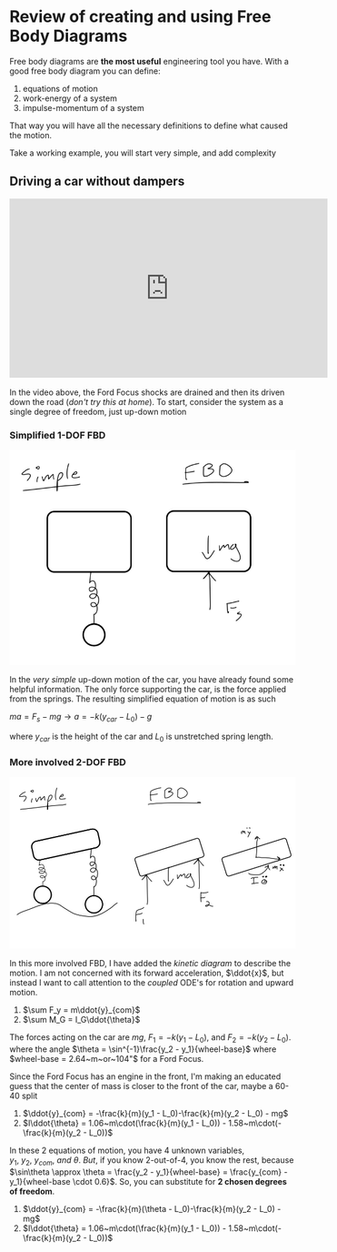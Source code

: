 # Review of creating and using Free Body Diagrams

Free body diagrams are **the most useful** engineering tool you have.
With a good free body diagram you can define:
1. equations of motion
2. work-energy of a system
3. impulse-momentum of a system

That way you will have all the necessary definitions to define what
caused the motion. 

Take a working example, you will start very simple, and add complexity

## Driving a car without dampers

<iframe width="560" height="315"
src="https://www.youtube.com/embed/rYAMGy9LxVY" title="YouTube video
player" frameborder="0" allow="accelerometer; autoplay; clipboard-write;
encrypted-media; gyroscope; picture-in-picture"
allowfullscreen></iframe>

In the video above, the Ford Focus shocks are drained and then its
driven down the road (_don't try this at home_). To start, consider the
system as a single degree of freedom, just up-down motion

### Simplified 1-DOF FBD
![Simplified car FBD](../images/simple_car_FBD.svg)

In the _very simple_ up-down motion of the car, you have already found
some helpful information. The only force supporting the car, is the force
applied from the springs. The resulting simplified equation of motion is
as such

$ma = F_s - mg\rightarrow a = -k(y_{car} - L_0) - g$

where $y_{car}$ is the height of the car and $L_0$ is unstretched spring
length.


### More involved 2-DOF FBD

![More involved 2-DOF car that can rotate](../images/2dof_car_FBD.svg)

In this more involved FBD, I have added the _kinetic diagram_ to
describe the motion. I am not concerned with its forward acceleration,
$\ddot{x}$, but instead I want to call attention to the _coupled_ ODE's
for rotation and upward motion. 

1. $\sum F_y = m\ddot{y}_{com}$
2. $\sum M_G = I_G\ddot{\theta}$

The forces acting on the car are $mg$, $F_1 = -k(y_1- L_0)$, and 
$F_2 = -k(y_2 - L_0)$. 
where the angle $\theta = \sin^{-1}\frac{y_2 - y_1}{wheel-base}$ where
$wheel-base = 2.64~m~or~104"$ for a Ford Focus. 

Since the Ford Focus has an engine in the front, I'm making an educated
guess that the center of mass is closer to the front of the car, maybe a
60-40 split

1. $\ddot{y}_{com} = -\frac{k}{m}(y_1 - L_0)-\frac{k}{m}(y_2 - L_0) -
   mg$
2. $I\ddot{\theta} = 1.06~m\cdot(\frac{k}{m}(y_1 - L_0)) -
   1.58~m\cdot(-\frac{k}{m}(y_2 - L_0))$

In these 2 equations of motion, you have 4 unknown variables,
$y_1,~y_2,~y_{com},~and~\theta$. _But_, if you know 2-out-of-4, you know
the rest, because $\sin\theta \approx \theta = \frac{y_2 - y_1}{wheel-base} =
\frac{y_{com} - y_1}{wheel-base \cdot 0.6}$. So, you can substitute for
**2 chosen degrees of freedom**. 


1. $\ddot{y}_{com} = -\frac{k}{m}(\theta - L_0)-\frac{k}{m}(y_2 - L_0) -
   mg$
2. $I\ddot{\theta} = 1.06~m\cdot(\frac{k}{m}(y_1 - L_0)) -
   1.58~m\cdot(-\frac{k}{m}(y_2 - L_0))$
